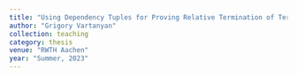 ```yaml
---
title: "Using Dependency Tuples for Proving Relative Termination of Term Rewriting"
author: "Grigory Vartanyan"
collection: teaching
category: thesis
venue: "RWTH Aachen"
year: "Summer, 2023"
---
```

